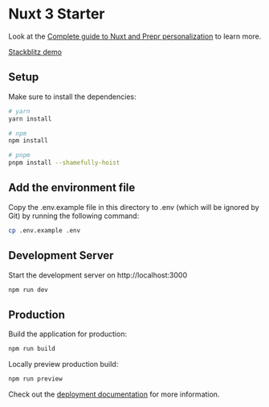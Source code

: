 # Nuxt 3 Starter

Look at the [Complete guide to Nuxt and Prepr personalization](https://docs.prepr.io/connecting-front-end-apps/nuxt-complete-guide) to learn more.

[Stackblitz demo](https://stackblitz.com/edit/nuxt-starter-prepr-cms)

## Setup

Make sure to install the dependencies:

```bash
# yarn
yarn install

# npm
npm install

# pnpm
pnpm install --shamefully-hoist
```

## Add the environment file 
Copy the .env.example file in this directory to .env (which will be ignored by Git) by running the following command: 
```bash
cp .env.example .env
```
## Development Server

Start the development server on http://localhost:3000

```bash
npm run dev
```

## Production

Build the application for production:

```bash
npm run build
```

Locally preview production build:

```bash
npm run preview
```

Check out the [deployment documentation](https://nuxt.com/docs/getting-started/deployment) for more information.
